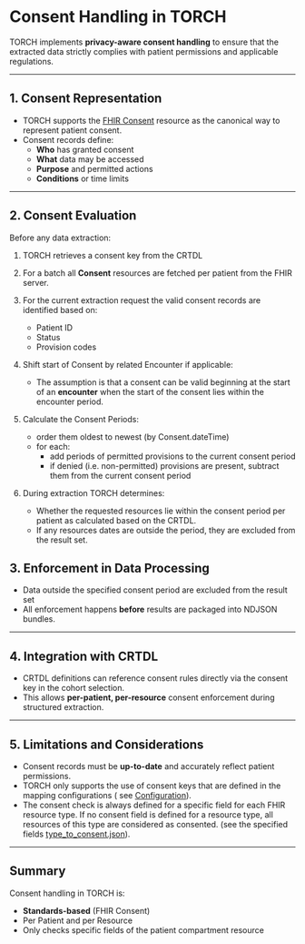 # Consent Handling in TORCH

TORCH implements **privacy-aware consent handling** to ensure that the extracted data strictly complies with patient
permissions and applicable regulations.

---

## 1. Consent Representation

- TORCH supports the [FHIR Consent](https://www.hl7.org/fhir/consent.html) resource as the canonical way to represent
  patient consent.
- Consent records define:
    - **Who** has granted consent
    - **What** data may be accessed
    - **Purpose** and permitted actions
    - **Conditions** or time limits

---

## 2. Consent Evaluation

Before any data extraction:

1. TORCH retrieves a consent key from the CRTDL
2. For a batch all **Consent** resources are fetched per patient from the FHIR server.
3. For the current extraction request the valid consent records are identified based on:
    - Patient ID
    - Status
    - Provision codes

4. Shift start of Consent by related Encounter if applicable:
    - The assumption is that a consent can be valid beginning at the start of an **encounter** when the start of the consent
      lies within the encounter period.
5. Calculate the Consent Periods:
    - order them oldest to newest (by Consent.dateTime)
    - for each:
        - add periods of permitted provisions to the current consent period
        - if denied (i.e. non-permitted) provisions are present, subtract them from the current consent period
6. During extraction TORCH determines:
    - Whether the requested resources lie within the consent period per patient as calculated based on the CRTDL.
    - If any resources dates are outside the period, they are excluded from the result set.

## 3. Enforcement in Data Processing

- Data outside the specified consent period are excluded from the result set
- All enforcement happens **before** results are packaged into NDJSON bundles.

---

## 4. Integration with CRTDL

- CRTDL definitions can reference consent rules directly via the consent key in the cohort selection.
- This allows **per-patient, per-resource** consent enforcement during structured extraction.

---

## 5. Limitations and Considerations

- Consent records must be **up-to-date** and accurately reflect patient permissions.
- TORCH only supports the use of consent keys that are defined in the mapping configurations ( see [Configuration](../configuration.md)).
- The consent check is always defined for a specific field for each FHIR resource type. If no consent field is defined for a resource type, all resources of this type are considered as consented.
  (see the specified
  fields [type_to_consent.json](https://github.com/medizininformatik-initiative/torch/blob/main/mappings/type_to_consent.json)).

---
## Summary

Consent handling in TORCH is:

- **Standards-based** (FHIR Consent)
- Per Patient and per Resource
- Only checks specific fields of the patient compartment resource
